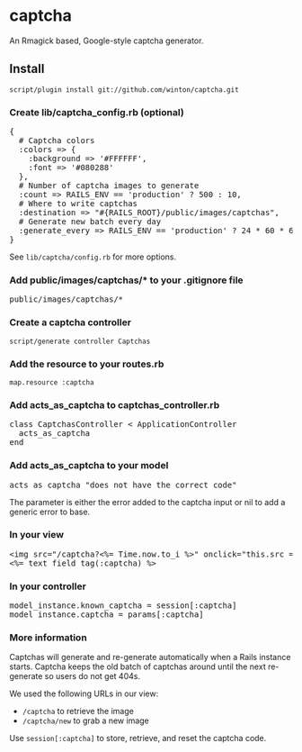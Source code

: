 captcha
=======

An Rmagick based, Google-style captcha generator.


Install
-------

	script/plugin install git://github.com/winton/captcha.git

### Create lib/captcha_config.rb (optional)

<pre>
{
  # Captcha colors
  :colors => {
    :background => '#FFFFFF',
    :font => '#080288'
  },
  # Number of captcha images to generate
  :count => RAILS_ENV == 'production' ? 500 : 10,
  # Where to write captchas
  :destination => "#{RAILS_ROOT}/public/images/captchas",
  # Generate new batch every day
  :generate_every => RAILS_ENV == 'production' ? 24 * 60 * 60 : 10 ** 8
}
</pre>

See <code>lib/captcha/config.rb</code> for more options.

### Add public/images/captchas/* to your .gitignore file

<pre>
public/images/captchas/*
</pre>

### Create a captcha controller
	
	script/generate controller Captchas

### Add the resource to your routes.rb

	map.resource :captcha

### Add acts\_as\_captcha to captchas_controller.rb

<pre>
class CaptchasController < ApplicationController
  acts_as_captcha
end
</pre> 

### Add acts\_as\_captcha to your model

<pre>
acts_as_captcha "does not have the correct code"
</pre>

The parameter is either the error added to the captcha input or nil to add a generic error to base.

### In your view

<pre>
&lt;img src="/captcha?<%= Time.now.to_i %>" onclick="this.src = '/captcha/new?' + (new Date()).getTime()" /&gt;
<%= text_field_tag(:captcha) %>
</pre>

### In your controller

<pre>
model_instance.known_captcha = session[:captcha]
model_instance.captcha = params[:captcha]
</pre>

### More information

Captchas will generate and re-generate automatically when a Rails instance starts. Captcha keeps the old batch of captchas around until the next re-generate so users do not get 404s.

We used the following URLs in our view:

* <code>/captcha</code> to retrieve the image 
* <code>/captcha/new</code> to grab a new image

Use <code>session[:captcha]</code> to store, retrieve, and reset the captcha code.